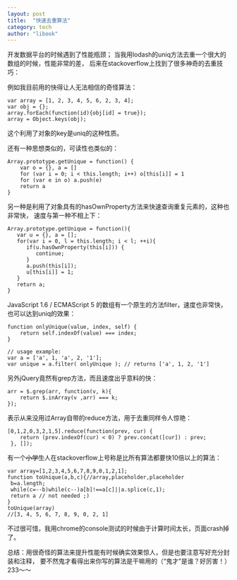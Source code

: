 ```yaml
---
layout: post
title:  "快速去重算法"
category: tech
author: "libook"
---
```


开发数据平台的时候遇到了性能瓶颈；
当我用lodash的uniq方法去重一个很大的数组的时候，性能非常的差，
后来在stackoverflow上找到了很多神奇的去重技巧：

例如我目前用的快得让人无法相信的奇怪算法：
```
var array = [1, 2, 3, 4, 5, 6, 2, 3, 4];
var obj = {};
array.forEach(function(id){obj[id] = true});
array = Object.keys(obj);
```
这个利用了对象的key是uniq的这种性质。

还有一种思想类似的，可读性也类似的：
```
Array.prototype.getUnique = function() {
    var o = {}, a = []
    for (var i = 0; i < this.length; i++) o[this[i]] = 1
    for (var e in o) a.push(e)
    return a
}
```

另一种是利用了对象具有的hasOwnProperty方法来快速查询重复元素的，这种也非常快，
速度与第一种不相上下：
```
Array.prototype.getUnique = function(){
   var u = {}, a = [];
   for(var i = 0, l = this.length; i < l; ++i){
      if(u.hasOwnProperty(this[i])) {
         continue;
      }
      a.push(this[i]);
      u[this[i]] = 1;
   }
   return a;
}
```

JavaScript 1.6 / ECMAScript 5 的数组有一个原生的方法filter，速度也非常快，
也可以达到uniq的效果：
```
function onlyUnique(value, index, self) { 
    return self.indexOf(value) === index;
}

// usage example:
var a = ['a', 1, 'a', 2, '1'];
var unique = a.filter( onlyUnique ); // returns ['a', 1, 2, '1']
```

另外jQuery竟然有grep方法，而且速度出乎意料的快：
```
arr = $.grep(arr, function(v, k){
    return $.inArray(v ,arr) === k;
});
```

表示从来没用过Array自带的reduce方法，用于去重同样令人惊艳：
```
[0,1,2,0,3,2,1,5].reduce(function(prev, cur) {
    return (prev.indexOf(cur) < 0) ? prev.concat([cur]) : prev;
 }, []);
```

有一个~~小学生~~人在stackoverflow上号称是比所有算法都要快10倍以上的算法：
```
var array=[1,2,3,4,5,6,7,8,9,0,1,2,1];
function toUnique(a,b,c){//array,placeholder,placeholder
 b=a.length;
 while(c=--b)while(c--)a[b]!==a[c]||a.splice(c,1);
 return a // not needed ;)
}
toUnique(array)
//[3, 4, 5, 6, 7, 8, 9, 0, 2, 1] 
```
不过很可惜，我用chrome的console测试的时候由于计算时间太长，页面crash掉了。

总结：用很奇怪的算法来提升性能有时候确实效果惊人，但是也要注意写好充分封装和注释，
要不然鬼才看得出来你写的算法是干嘛用的（“鬼才”是谁？好厉害！）233～～

